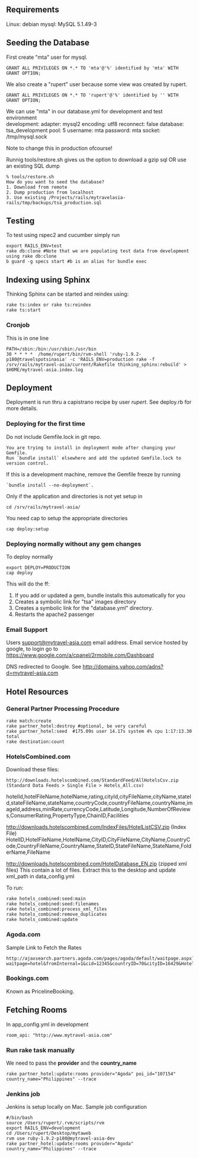 ## Requirements
  Linux: debian
  mysql: MySQL 5.1.49-3
  
## Seeding the Database

  First create "mta" user for mysql. 
  
  	GRANT ALL PRIVILEGES ON *.* TO 'mta'@'%' identified by 'mta' WITH GRANT OPTION;
  
  We also create a "rupert" user because some view was created by rupert.

	GRANT ALL PRIVILEGES ON *.* TO 'rupert'@'%' identified by '' WITH GRANT OPTION;
	
  We can use "mta" in our database.yml for development and test environment    
	development:
	  adapter: mysql2
	  encoding: utf8
	  reconnect: false
	  database: tsa_development
	  pool: 5
	  username: mta
	  password: mta
	  socket: /tmp/mysql.sock
	  
  Note to change this in production ofcourse!

  Runnig tools/restore.sh gives us the option to download a gzip sql OR use an existing SQL dump
	
	% tools/restore.sh
	How do you want to seed the database?
	1. Download from remote
	2. Dump production from localhost
	3. Use existing /Projects/rails/mytravelasia-rails/tmp/backups/tsa_production.sql

## Testing
To test using rspec2 and cucumber simply run

    export RAILS_ENV=test
    rake db:clone #Note that we are populating test data from development using rake db:clone
    b guard -g specs start #b is an alias for bundle exec

## Indexing using Sphinx

Thinking Sphinx can be started and reindex using:

	rake ts:index or rake ts:reindex
  	rake ts:start

### Cronjob

This is in one line

	PATH=/sbin:/bin:/usr/sbin:/usr/bin
	30 * * * *  /home/rupert/bin/rvm-shell 'ruby-1.9.2-p180@travelspotsinasia' -c 'RAILS_ENV=production rake -f /srv/rails/mytravel-asia/current/Rakefile thinking_sphinx:rebuild' > $HOME/mytravel-asia.index.log

## Deployment

Deployment is run thru a capistrano recipe by user *rupert*. See deploy.rb for more details.

### Deploying for the first time

Do not include Gemfile.lock in git repo.

	You are trying to install in deployment mode after changing your Gemfile. 
	Run `bundle install` elsewhere and add the updated Gemfile.lock to version control.
	
If this is a development machine, remove the Gemfile freeze by running 

	`bundle install --no-deployment`.
	
Only if the application and directories is not yet setup in 
	
	cd /srv/rails/mytravel-asia/
	
You need cap to setup the appropriate directories
	
	cap deploy:setup

### Deploying normally without any gem changes

To deploy normally

	export DEPLOY=PRODUCTION
	cap deploy
	
This will do the ff:	

1. If you add or updated a gem, bundle installs this automatically for you
2. Creates a symbolic link for "tsa" images directory
3. Creates a symbolic link for the "database.yml" directory.
4. Restarts the apache2 passenger

### Email Support
Users support@mytravel-asia.com email address. Email service hosted by google, to login go to
https://www.google.com/a/cpanel/2rmobile.com/Dashboard

DNS redirected to Google. See
http://domains.yahoo.com/adns?d=mytravel-asia.com

## Hotel Resources

### General Partner Processing Procedure

	rake match:create
	rake partner_hotel:destroy #optional, be very careful
	rake partner_hotel:seed  #175.09s user 14.17s system 4% cpu 1:17:13.30 total
	rake destination:count

### HotelsCombined.com

Download these files:

	http://downloads.hotelscombined.com/StandardFeed/AllHotelsCsv.zip (Standard Data Feeds > Single File > Hotels_All.csv)
  hotelId,hotelFileName,hotelName,rating,cityId,cityFileName,cityName,stateId,stateFileName,stateName,countryCode,countryFileName,countryName,imageId,address,minRate,currencyCode,Latitude,Longitude,NumberOfReviews,ConsumerRating,PropertyType,ChainID,Facilities

  http://downloads.hotelscombined.com/IndexFiles/HotelListCSV.zip (Index File)
  HotelID,HotelFileName,HotelName,CityID,CityFileName,CityName,CountryCode,CountryFileName,CountryName,StateID,StateFileName,StateName,FolderName,FileName

  http://downloads.hotelscombined.com/HotelDatabase_EN.zip (zipped xml files)
  This contain a lot of files. Extract this to the desktop and update xml_path in data_config.yml

To run:

	rake hotels_combined:seed:main
	rake hotels_combined:seed:filenames
	rake hotels_combined:process_xml_files
	rake hotels_combined:remove_duplicates
	rake hotels_combined:update

### Agoda.com

Sample Link to Fetch the Rates

	http://ajaxsearch.partners.agoda.com/pages/agoda/default/waitpage.aspx?waitpage=hotel&fromInternal=1&cid=12345&countryID=70&cityID=16429&HotelID=240067&CheckIn=7/18/2012&CheckOut=7/21/2012&Rooms=1&Adults=2&Children=0&currency=USD

### Bookings.com

Known as PricelineBooking.


## Fetching Rooms

In app_config.yml in development 

	room_api: "http://www.mytravel-asia.com"

### Run rake task manually

We need to pass the **provider** and the **country_name**
	
	rake partner_hotel:update:rooms provider="Agoda" poi_id="107154" country_name="Philippines" --trace
	
### Jenkins job

Jenkins is setup locally on Mac. Sample job configuration

	#/bin/bash
	source /Users/rupert/.rvm/scripts/rvm
	export RAILS_ENV=development
	cd /Users/rupert/Desktop/mytaweb
	rvm use ruby-1.9.2-p180@mytravel-asia-dev
	rake partner_hotel:update:rooms provider="Agoda" country_name="Philippines" --trace